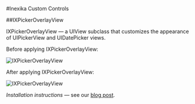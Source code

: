 #Inexika Custom Controls

##IXPickerOverlayView

IXPickerOverlayView — a UIView subclass that customizes the appearance of UIPickerView and UIDatePicker views.

Before applying IXPickerOverlayView:

![IXPickerOverlayView](http://downloads.inexika.com/appledev/Public/UIDatePicker-preview.png)

After applying IXPickerOverlayView:

![IXPickerOverlayView](http://downloads.inexika.com/appledev/Public/IXPickerOverlayView-preview.png)

_Installation instructions_ — see our [blog post](http://www.inexika.com/blog/Customizing-UIPickerView-UIDatePicker "I want it!").